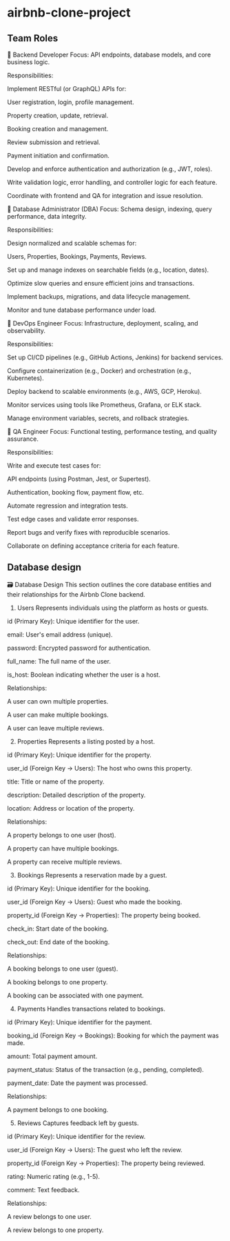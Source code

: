 # airbnb-clone-project
## Team Roles
🔷 Backend Developer
Focus: API endpoints, database models, and core business logic.

Responsibilities:

Implement RESTful (or GraphQL) APIs for:

User registration, login, profile management.

Property creation, update, retrieval.

Booking creation and management.

Review submission and retrieval.

Payment initiation and confirmation.

Develop and enforce authentication and authorization (e.g., JWT, roles).

Write validation logic, error handling, and controller logic for each feature.

Coordinate with frontend and QA for integration and issue resolution.

🔷 Database Administrator (DBA)
Focus: Schema design, indexing, query performance, data integrity.

Responsibilities:

Design normalized and scalable schemas for:

Users, Properties, Bookings, Payments, Reviews.

Set up and manage indexes on searchable fields (e.g., location, dates).

Optimize slow queries and ensure efficient joins and transactions.

Implement backups, migrations, and data lifecycle management.

Monitor and tune database performance under load.

🔷 DevOps Engineer
Focus: Infrastructure, deployment, scaling, and observability.

Responsibilities:

Set up CI/CD pipelines (e.g., GitHub Actions, Jenkins) for backend services.

Configure containerization (e.g., Docker) and orchestration (e.g., Kubernetes).

Deploy backend to scalable environments (e.g., AWS, GCP, Heroku).

Monitor services using tools like Prometheus, Grafana, or ELK stack.

Manage environment variables, secrets, and rollback strategies.

🔷 QA Engineer
Focus: Functional testing, performance testing, and quality assurance.

Responsibilities:

Write and execute test cases for:

API endpoints (using Postman, Jest, or Supertest).

Authentication, booking flow, payment flow, etc.

Automate regression and integration tests.

Test edge cases and validate error responses.

Report bugs and verify fixes with reproducible scenarios.

Collaborate on defining acceptance criteria for each feature.

## Database design
🗃️ Database Design
This section outlines the core database entities and their relationships for the Airbnb Clone backend.

1. Users
Represents individuals using the platform as hosts or guests.

id (Primary Key): Unique identifier for the user.

email: User's email address (unique).

password: Encrypted password for authentication.

full_name: The full name of the user.

is_host: Boolean indicating whether the user is a host.

Relationships:

A user can own multiple properties.

A user can make multiple bookings.

A user can leave multiple reviews.

2. Properties
Represents a listing posted by a host.

id (Primary Key): Unique identifier for the property.

user_id (Foreign Key → Users): The host who owns this property.

title: Title or name of the property.

description: Detailed description of the property.

location: Address or location of the property.

Relationships:

A property belongs to one user (host).

A property can have multiple bookings.

A property can receive multiple reviews.

3. Bookings
Represents a reservation made by a guest.

id (Primary Key): Unique identifier for the booking.

user_id (Foreign Key → Users): Guest who made the booking.

property_id (Foreign Key → Properties): The property being booked.

check_in: Start date of the booking.

check_out: End date of the booking.

Relationships:

A booking belongs to one user (guest).

A booking belongs to one property.

A booking can be associated with one payment.

4. Payments
Handles transactions related to bookings.

id (Primary Key): Unique identifier for the payment.

booking_id (Foreign Key → Bookings): Booking for which the payment was made.

amount: Total payment amount.

payment_status: Status of the transaction (e.g., pending, completed).

payment_date: Date the payment was processed.

Relationships:

A payment belongs to one booking.

5. Reviews
Captures feedback left by guests.

id (Primary Key): Unique identifier for the review.

user_id (Foreign Key → Users): The guest who left the review.

property_id (Foreign Key → Properties): The property being reviewed.

rating: Numeric rating (e.g., 1-5).

comment: Text feedback.

Relationships:

A review belongs to one user.

A review belongs to one property.

